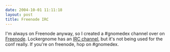 ```yaml
---
date: 2004-10-01 11:11:18
layout: post
title: Freenode IRC
---
```


I'm always on Freenode anyway, so I created a #gnomedex channel over on [Freenode](http://www.freenode.net).  Lockergnome has an [IRC channel](http://www.lockergnome.com/community/chat/), but it's not being used for the conf really. If you're on freenode, hop on #gnomedex.
